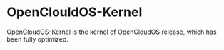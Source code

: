# OpenClouldOS-Kernel
OpenCloudOS-Kernel is the kernel of OpenCloudOS release, which has been fully optimized.
